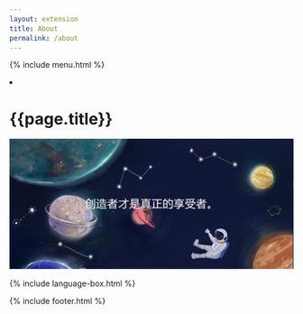 ```yaml
---
layout: extension
title: About
permalink: /about
---
```


{% include menu.html %}

<div class ="post-container">
  <li class="posts-labelgroup" id="posts-labelgroup">
	<h1 id="posts-label">{{page.title}}</h1>
  </li>

  <div class = "image-container">
  <img src="/assets/image/about-bg.JPG" />
  </div>

  {% include language-box.html %}

  {% include footer.html %}
  <br>
</div>
  
